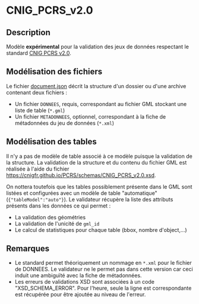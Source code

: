 # CNIG_PCRS_v2.0
## Description

Modèle **expérimental** pour la validation des jeux de données respectant le standard [CNIG PCRS v2.0](https://cnigfr.github.io/PCRS/).
## Modélisation des fichiers

Le fichier [document.json](document.json) décrit la structure d'un dossier ou d'une archive contenant deux fichiers :

* Un fichier `DONNEES`, requis, correspondant au fichier GML stockant une liste de table (`*.gml`)
* Un fichier `METADONNEES`, optionnel, correspondant à la fiche de métadonnées du jeu de données (`*.xml`)

## Modélisation des tables

Il n'y a pas de modèle de table associé à ce modèle puisque la validation de la structure. La validation de la structure et du contenu du fichier GML est réalisée à l'aide du fichier https://cnigfr.github.io/PCRS/schemas/CNIG_PCRS_v2.0.xsd.

On nottera toutefois que les tables possiblement présente dans le GML sont listées et configurées avec un modèle de table "automatique" (`{"tableModel":"auto"}`). Le validateur récupère la liste des attributs présents dans les données ce qui permet :

* La validation des géométries
* La validation de l'unicité de `gml_id`
* Le calcul de statistiques pour chaque table (bbox, nombre d'object,...)


## Remarques

* Le standard permet théoriquement un nommage en `*.xml` pour le fichier de DONNEES. Le validateur ne le permet pas dans cette version car ceci induit une ambiguïté avec la fiche de métadonnées.
* Les erreurs de validations XSD sont associées à un code "XSD_SCHEMA_ERROR". Pour l'heure, seule la ligne est correspondante est récupérée pour être ajoutée au niveau de l'erreur.

